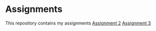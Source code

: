 # Assignments
This repository contains my assignments
[Assignment 2](https://github.com/Christiaanvdeijkel/Assignments/blob/master/assignment2.ipynb)
[Assignment 3](https://github.com/Christiaanvdeijkel/Assignments/blob/master/assignment3.ipynb)
